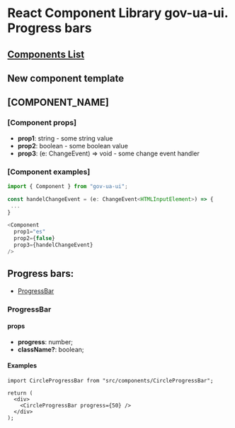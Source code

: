 # React Component Library gov-ua-ui. Progress bars

## [Components List](COMPONENTS_LIST.md)

## New component template

## [COMPONENT_NAME]

### [Component props]

- **prop1**: string - some string value
- **prop2**: boolean - some boolean value
- **prop3**: (e: ChangeEvent<HTMLInputElement>) => void -  some change event handler

### [Component examples]

```js
import { Component } from "gov-ua-ui";

const handelChangeEvent = (e: ChangeEvent<HTMLInputElement>) => {
 ...
}

<Component
  prop1="es"
  prop2={false}
  prop3={handelChangeEvent}
/>
```

## Progress bars: 

- [ProgressBar](#ProgressBar)

### ProgressBar
<a name="ProgressBar"></a>

#### props
- **progress**: number;
- **className?**: boolean;

#### Examples
```tsx
import CircleProgressBar from "src/components/CircleProgressBar";

return (
  <div>
    <CircleProgressBar progress={50} />
  </div>
);
```
